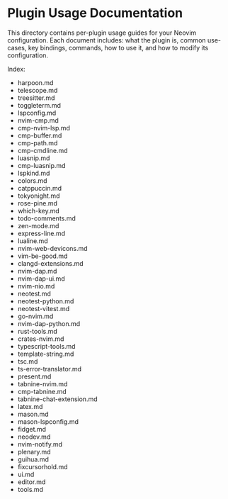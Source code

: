 # Plugin Usage Documentation

This directory contains per-plugin usage guides for your Neovim configuration. Each document includes: what the plugin is, common use-cases, key bindings, commands, how to use it, and how to modify its configuration.

Index:
- harpoon.md
- telescope.md
- treesitter.md
- toggleterm.md
- lspconfig.md
- nvim-cmp.md
- cmp-nvim-lsp.md
- cmp-buffer.md
- cmp-path.md
- cmp-cmdline.md
- luasnip.md
- cmp-luasnip.md
- lspkind.md
- colors.md
- catppuccin.md
- tokyonight.md
- rose-pine.md
- which-key.md
- todo-comments.md
- zen-mode.md
- express-line.md
- lualine.md
- nvim-web-devicons.md
- vim-be-good.md
- clangd-extensions.md
- nvim-dap.md
- nvim-dap-ui.md
- nvim-nio.md
- neotest.md
- neotest-python.md
- neotest-vitest.md
- go-nvim.md
- nvim-dap-python.md
- rust-tools.md
- crates-nvim.md
- typescript-tools.md
- template-string.md
- tsc.md
- ts-error-translator.md
- present.md
- tabnine-nvim.md
- cmp-tabnine.md
- tabnine-chat-extension.md
- latex.md
- mason.md
- mason-lspconfig.md
- fidget.md
- neodev.md
- nvim-notify.md
- plenary.md
- guihua.md
- fixcursorhold.md
- ui.md
- editor.md
- tools.md

